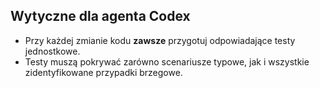 ## Wytyczne dla agenta Codex

- Przy każdej zmianie kodu **zawsze** przygotuj odpowiadające testy jednostkowe.
- Testy muszą pokrywać zarówno scenariusze typowe, jak i wszystkie zidentyfikowane przypadki brzegowe.
